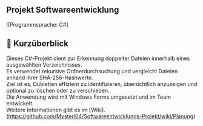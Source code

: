 ## Projekt Softwareentwicklung
![Programmsprache: C#]
## 📄 Kurzüberblick

Dieses C#-Projekt dient zur Erkennung doppelter Dateien innerhalb eines ausgewählten Verzeichnisses.  
Es verwendet rekursive Ordnerdurchsuchung und vergleicht Dateien anhand ihrer SHA-256-Hashwerte.  
Ziel ist es, Dubletten effizient zu identifizieren, übersichtlich anzuzeigen und optional zu löschen oder zu verschieben.  
Die Anwendung wird mit Windows Forms umgesetzt und im Team entwickelt.<br>
Weitere Informationen gibt es im [Wiki].(https://github.com/Mysteri04/Softwareentwicklungs-Projekt/wiki/Planung)
